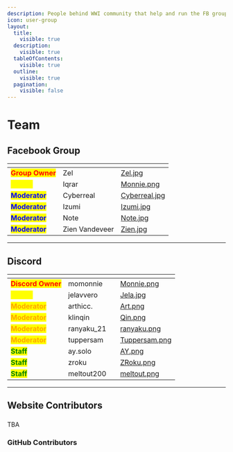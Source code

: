 ```yaml
---
description: People behind WWI community that help and run the FB group and Discord.
icon: user-group
layout:
  title:
    visible: true
  description:
    visible: true
  tableOfContents:
    visible: true
  outline:
    visible: true
  pagination:
    visible: false
---
```


# Team

## Facebook Group

<table data-view="cards"><thead><tr><th></th><th></th><th data-hidden data-card-cover data-type="files"></th></tr></thead><tbody><tr><td><mark style="color:red;"><strong>Group Owner</strong></mark></td><td>Zel</td><td><a href=".gitbook/assets/profile/Zel.jpg">Zel.jpg</a></td></tr><tr><td><mark style="color:yellow;"><strong>Admin</strong></mark></td><td>Iqrar</td><td><a href=".gitbook/assets/profile/Monnie.png">Monnie.png</a></td></tr><tr><td><mark style="color:blue;"><strong>Moderator</strong></mark></td><td>Cyberreal</td><td><a href=".gitbook/assets/profile/Cyberreal.jpg">Cyberreal.jpg</a></td></tr><tr><td><mark style="color:blue;"><strong>Moderator</strong></mark></td><td>Izumi</td><td><a href=".gitbook/assets/profile/Izumi.jpg">Izumi.jpg</a></td></tr><tr><td><mark style="color:blue;"><strong>Moderator</strong></mark></td><td>Note</td><td><a href=".gitbook/assets/profile/Note.jpg">Note.jpg</a></td></tr><tr><td><mark style="color:blue;"><strong>Moderator</strong></mark></td><td>Zien Vandeveer</td><td><a href=".gitbook/assets/profile/Zien.jpg">Zien.jpg</a></td></tr></tbody></table>

***

## Discord

<table data-view="cards"><thead><tr><th></th><th></th><th data-hidden></th><th data-hidden data-card-cover data-type="files"></th></tr></thead><tbody><tr><td><mark style="color:red;"><strong>Discord Owner</strong></mark></td><td>momonnie</td><td></td><td><a href=".gitbook/assets/profile/Monnie.png">Monnie.png</a></td></tr><tr><td><mark style="color:yellow;"><strong>Admin</strong></mark></td><td>jelavvero</td><td></td><td><a href=".gitbook/assets/profile/Jela.jpg">Jela.jpg</a></td></tr><tr><td><mark style="color:orange;"><strong>Moderator</strong></mark></td><td>arthicc.</td><td></td><td><a href=".gitbook/assets/profile/Art.png">Art.png</a></td></tr><tr><td><mark style="color:orange;"><strong>Moderator</strong></mark></td><td>klinqin</td><td></td><td><a href=".gitbook/assets/profile/Qin.png">Qin.png</a></td></tr><tr><td><mark style="color:orange;"><strong>Moderator</strong></mark></td><td>ranyaku_21</td><td></td><td><a href=".gitbook/assets/profile/Ranyaku.png">ranyaku.png</a></td></tr><tr><td><mark style="color:orange;"><strong>Moderator</strong></mark></td><td>tuppersam</td><td></td><td><a href=".gitbook/assets/profile/Tuppersam.png">Tuppersam.png</a></td></tr><tr><td><mark style="color:green;"><strong>Staff</strong></mark></td><td>ay.solo</td><td></td><td><a href=".gitbook/assets/profile/AY.png">AY.png</a></td></tr><tr><td><mark style="color:green;"><strong>Staff</strong></mark></td><td>zroku</td><td></td><td><a href=".gitbook/assets/profile/ZRoku.png">ZRoku.png</a></td></tr><tr><td><mark style="color:green;"><strong>Staff</strong></mark></td><td>meltout200</td><td></td><td><a href=".gitbook/assets/profile/Meltout.png">meltout.png</a></td></tr></tbody></table>

***

## Website Contributors

###

TBA

### GitHub Contributors

<figure><img src="https://contrib.rocks/image?repo=iqrar99/wwi" alt=""><figcaption></figcaption></figure>
